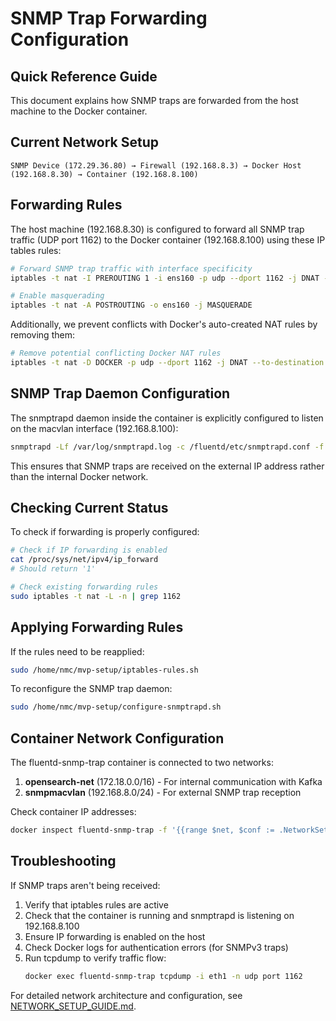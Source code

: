 # SNMP Trap Forwarding Configuration

## Quick Reference Guide

This document explains how SNMP traps are forwarded from the host machine to the Docker container.

## Current Network Setup

```
SNMP Device (172.29.36.80) → Firewall (192.168.8.3) → Docker Host (192.168.8.30) → Container (192.168.8.100)
```

## Forwarding Rules

The host machine (192.168.8.30) is configured to forward all SNMP trap traffic (UDP port 1162) to the Docker container (192.168.8.100) using these IP tables rules:

```bash
# Forward SNMP trap traffic with interface specificity
iptables -t nat -I PREROUTING 1 -i ens160 -p udp --dport 1162 -j DNAT --to-destination 192.168.8.100:1162

# Enable masquerading
iptables -t nat -A POSTROUTING -o ens160 -j MASQUERADE
```

Additionally, we prevent conflicts with Docker's auto-created NAT rules by removing them:

```bash
# Remove potential conflicting Docker NAT rules
iptables -t nat -D DOCKER -p udp --dport 1162 -j DNAT --to-destination 172.18.0.3:1162
```

## SNMP Trap Daemon Configuration

The snmptrapd daemon inside the container is explicitly configured to listen on the macvlan interface (192.168.8.100):

```bash
snmptrapd -Lf /var/log/snmptrapd.log -c /fluentd/etc/snmptrapd.conf -f -Lo -A -n 192.168.8.100 1162
```

This ensures that SNMP traps are received on the external IP address rather than the internal Docker network.

## Checking Current Status

To check if forwarding is properly configured:

```bash
# Check if IP forwarding is enabled
cat /proc/sys/net/ipv4/ip_forward
# Should return '1'

# Check existing forwarding rules
sudo iptables -t nat -L -n | grep 1162
```

## Applying Forwarding Rules

If the rules need to be reapplied:

```bash
sudo /home/nmc/mvp-setup/iptables-rules.sh
```

To reconfigure the SNMP trap daemon:

```bash
sudo /home/nmc/mvp-setup/configure-snmptrapd.sh
```

## Container Network Configuration

The fluentd-snmp-trap container is connected to two networks:

1. **opensearch-net** (172.18.0.0/16) - For internal communication with Kafka
2. **snmpmacvlan** (192.168.8.0/24) - For external SNMP trap reception

Check container IP addresses:

```bash
docker inspect fluentd-snmp-trap -f '{{range $net, $conf := .NetworkSettings.Networks}}{{$net}}: {{$conf.IPAddress}}{{printf "\n"}}{{end}}'
```

## Troubleshooting

If SNMP traps aren't being received:

1. Verify that iptables rules are active
2. Check that the container is running and snmptrapd is listening on 192.168.8.100
3. Ensure IP forwarding is enabled on the host 
4. Check Docker logs for authentication errors (for SNMPv3 traps)
5. Run tcpdump to verify traffic flow:
   ```bash
   docker exec fluentd-snmp-trap tcpdump -i eth1 -n udp port 1162
   ```

For detailed network architecture and configuration, see [NETWORK_SETUP_GUIDE.md](./NETWORK_SETUP_GUIDE.md). 